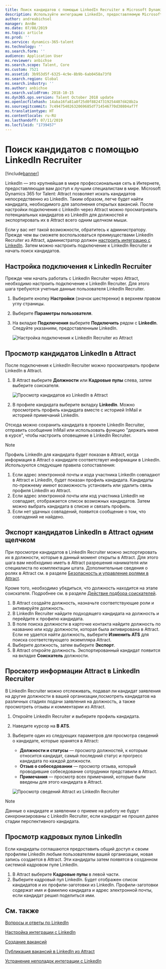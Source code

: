 ```yaml
---
title: Поиск кандидатов с помощью LinkedIn Recruiter в Microsoft Dynamics 365 for Talent - Attract
description: Используйте интеграцию LinkedIn, предоставляемую Microsoft Dynamics 365 for Talent - Attract, для поиска кандидатов на вакансии с помощью LinkedIn Recruiter.
author: andreabichsel
manager: AnnBe
ms.date: 07/08/2019
ms.topic: article
ms.prod: ''
ms.service: dynamics-365-talent
ms.technology: ''
ms.search.form: ''
audience: Application User
ms.reviewer: anbichse
ms.search.scope: Talent, Core
ms.custom: 7521
ms.assetid: 3b953d5f-6325-4c9e-8b9b-6ab0458a73f8
ms.search.region: Global
ms.search.industry: ''
ms.author: anbichse
ms.search.validFrom: 2018-10-15
ms.dyn365.ops.version: Talent October 2018 update
ms.openlocfilehash: 14aba16fa81a8f25d0f88247319254407d428b2a
ms.sourcegitcommit: 7c49475402632069685df714546770d30804af7f
ms.translationtype: HT
ms.contentlocale: ru-RU
ms.lasthandoff: 07/11/2019
ms.locfileid: "1739457"
---
```

# <a name="source-candidates-with-linkedin-recruiter"></a>Поиск кандидатов с помощью LinkedIn Recruiter
[!include[banner](../includes/banner.md)]

LinkedIn — это крупнейшая в мире профессиональная сеть в Интернете, предоставляющая вам доступ к лучшим специалистам в мире. Microsoft Dynamics 365 for Talent: Attract позволяет искать кандидатов непосредственно из LinkedIn. Таким образом, легче будет найти кандидата, необходимого для заполнения открытых вакансий. После настройки подключения с LinkedIn через Attract можно просматривать потенциальных кандидатов из LinkedIn для должностей и экспортировать их в Attract всего одним щелчком мыши.

Если у вас нет такой возможности, обратитесь к администратору. Прежде чем вы сможете воспользоваться преимуществами LinkedIn Recruiter из Attract, администратор должен [настроить интеграцию с LinkedIn](./attract-admin-linkedin.md). Затем можно настроить подключение к LinkedIn Recruiter и начать поиск кандидатов.

## <a name="set-up-your-connection-with-linkedin-recruiter"></a>Настройка подключения к LinkedIn Recruiter

Прежде чем начать работать с LinkedIn Recruiter через Attract, необходимо настроить подключение к LinkedIn Recruiter. Для этого шага требуются учетные данные пользователя LinkedIn Recruiter.

1. Выберите кнопку **Настройки** (значок шестеренки) в верхнем правом углу страницы.
2. Выберите **Параметры пользователя**.
3. На вкладке **Подключения** выберите **Подключить** рядом с **LinkedIn**. Следуйте указаниям, предоставленным LinkedIn.

    ![[Настройка подключения к LinkedIn Recruiter из Attract](./media/attract-set-up-linkedin-recruiter-connection.png)](./media/attract-set-up-linkedin-recruiter-connection.png)

## <a name="view-linkedin-candidates-in-attract"></a>Просмотр кандидатов LinkedIn в Attract

После подключения к LinkedIn Recruiter можно просматривать профили LinkedIn в Attract.

1. В Attract выберите **Должности** или **Кадровые пулы** слева, затем выберите соискателя.

    ![[Просмотр кандидатов из LinkedIn в Attract](./media/attract-view-linkedin-candidates.png)](./media/attract-view-linkedin-candidates.png)

2. В профиле кандидата выберите вкладку **LinkedIn**. Можно просмотреть профиль кандидата вместе с историей InMail и историей примечаний LinkedIn.

Отсюда можно сохранить кандидата в проекте LinkedIn Recruiter, отправить сообщение InMail или использовать функцию "держать меня в курсе", чтобы настроить оповещение в LinkedIn Recruiter.

> [!NOTE]
> Профиль LinkedIn для кандидата будет показан в Attract, когда информация в Attract о кандидате соответствует информации в LinkedIn. Используются следующие правила сопоставления:
> 
> 1. Если адрес электронной почты и кода участника LinkedIn совпадают в Attract и LinkedIn, будет показан профиль кандидата. Кандидаты по-прежнему имеют возможность установить или удалить связь профиля LinkedIn из Attract.
> 2. Если адрес электронной почты или код участника LinkedIn не совпадает, отображается список возможных кандидатов. Затем можно выбрать кандидата в списке и связать профиль.
> 3. Если нет удачных совпадений, появится сообщение о том, что совпадений не найдено.

## <a name="export-linkedin-candidates-to-attract-with-one-click"></a>Экспорт кандидатов LinkedIn в Attract одним щелчком

При просмотре кандидатов в LinkedIn Recruiter можно экспортировать их в должности, которые в данный момент открыты в Attract. Для этого шага вам необходимо иметь в Attract разрешения нанимателя или специалиста по комплектации штата. Дополнительные сведения о ролях в Attract см. в разделе [Безопасность и управление ролями в Attract](https://docs.microsoft.com/dynamics365/unified-operations/talent/security-attract).

Кроме того, необходимо убедиться, что должность находится на этапе соискателя. Подробнее см. в разделе [Действие подбора соискателей](./activities-attract.md#prospect-activity).

1. В Attract создайте должность, назначьте соответствующие роли и активируйте должность.
2. В LinkedIn Recruiter найдите подходящего кандидата на должность и перейдите к профилю кандидата.
3. В поле поиска должности в карточке контакта найдите должность по названию или коду должности, которая была активирована в Attract. Если не удается найти должность, выберите **Изменить ATS** для поиска соответствующего экземпляра Attract.
4. Выберите должность, затем выберите **Экспорт**.
5. В Attract откройте должность. Экспортированный кандидат появится на вкладке **Соискатель** должности.

## <a name="view-attract-information-in-linkedin-recruiter"></a>Просмотр информации Attract в LinkedIn Recruiter

В LinkedIn Recruiter можно отслеживать, подавал ли кандидат заявления на другие должности в вашей организации,посмотреть кандидатов на различных стадиях подачи заявления на должность, а также просмотреть отзывы и комментарии из Attract.

1. Откройте LinkedIn Recruiter и выберите профиль кандидата.
2. Наведите курсор на **В ATS**.
3. Выберите один из следующих параметров для просмотра сведений о кандидате, которые хранятся в Attract:

    - **Должности и статусы** — просмотр должностей, к которым относится кандидат, самый последний статус и прогресс кандидата по каждой должности.
    - **Отзыв о собеседовании** — просмотр отзыва, который проводившие собеседование сотрудники представили в Attract.
    - **Примечания** — просмотр всех примечаний, которые были введены для этого кандидата в Attract.

    ![[Просмотр сведений Attract из LinkedIn Recruiter](./media/attract-view-information-from-linkedin-recruiter.png)](./media/attract-view-information-from-linkedin-recruiter.png)

> [!NOTE]
> Данные о кандидате и заявлении о приеме на работу не будут синхронизированы с LinkedIn Recruiter, если кандидат не прошел далее стадии перспективного кандидата.

## <a name="view-linkedin-talent-pools"></a>Просмотр кадровых пулов LinkedIn

Если кандидаты соглашаются предоставить общий доступ к своим профилям LinkedIn любым пользователям вашей организации, новая запись создается в Attract. Эти кандидаты затем появятся в созданном системой кадровом пуле LinkedIn.

1. В Attract выберите **Кадровые пулы** в левой части.
2. Выберите кадровый пул LinkedIn. Будет отображен список кандидатов и их профили-заготовки из LinkedIn. Профили-заготовки содержат имя и фамилию кандидата и адрес электронной почты, если кандидат решил поделиться ими.

## <a name="see-also"></a>См. также

[Вопросы и ответы по LinkedIn](./attract-linkedin-faq.md)

[Настройка интеграции с LinkedIn](./attract-admin-linkedin.md)

[Создание вакансий](./creating-jobs-attract.md)

[Публикация вакансий в LinkedIn из Attract](./attract-post-jobs-to-linkedin.md)

[Устранение неполадок интеграции с LinkedIn](./attract-troubleshoot-linkedin.md)
